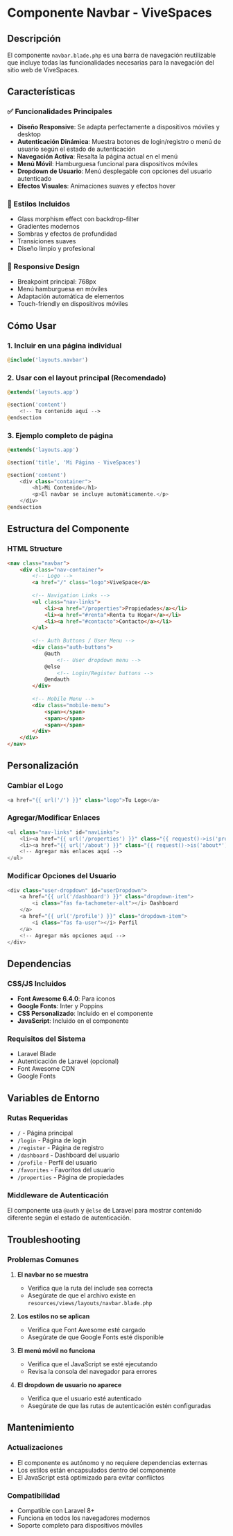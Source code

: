 # Componente Navbar - ViveSpaces

## Descripción
El componente `navbar.blade.php` es una barra de navegación reutilizable que incluye todas las funcionalidades necesarias para la navegación del sitio web de ViveSpaces.

## Características

### ✅ Funcionalidades Principales
- **Diseño Responsive**: Se adapta perfectamente a dispositivos móviles y desktop
- **Autenticación Dinámica**: Muestra botones de login/registro o menú de usuario según el estado de autenticación
- **Navegación Activa**: Resalta la página actual en el menú
- **Menú Móvil**: Hamburguesa funcional para dispositivos móviles
- **Dropdown de Usuario**: Menú desplegable con opciones del usuario autenticado
- **Efectos Visuales**: Animaciones suaves y efectos hover

### 🎨 Estilos Incluidos
- Glass morphism effect con backdrop-filter
- Gradientes modernos
- Sombras y efectos de profundidad
- Transiciones suaves
- Diseño limpio y profesional

### 📱 Responsive Design
- Breakpoint principal: 768px
- Menú hamburguesa en móviles
- Adaptación automática de elementos
- Touch-friendly en dispositivos móviles

## Cómo Usar

### 1. Incluir en una página individual
```php
@include('layouts.navbar')
```

### 2. Usar con el layout principal (Recomendado)
```php
@extends('layouts.app')

@section('content')
    <!-- Tu contenido aquí -->
@endsection
```

### 3. Ejemplo completo de página
```php
@extends('layouts.app')

@section('title', 'Mi Página - ViveSpaces')

@section('content')
    <div class="container">
        <h1>Mi Contenido</h1>
        <p>El navbar se incluye automáticamente.</p>
    </div>
@endsection
```

## Estructura del Componente

### HTML Structure
```html
<nav class="navbar">
    <div class="nav-container">
        <!-- Logo -->
        <a href="/" class="logo">ViveSpace</a>
        
        <!-- Navigation Links -->
        <ul class="nav-links">
            <li><a href="/properties">Propiedades</a></li>
            <li><a href="#renta">Renta tu Hogar</a></li>
            <li><a href="#contacto">Contacto</a></li>
        </ul>
        
        <!-- Auth Buttons / User Menu -->
        <div class="auth-buttons">
            @auth
                <!-- User dropdown menu -->
            @else
                <!-- Login/Register buttons -->
            @endauth
        </div>
        
        <!-- Mobile Menu -->
        <div class="mobile-menu">
            <span></span>
            <span></span>
            <span></span>
        </div>
    </div>
</nav>
```

## Personalización

### Cambiar el Logo
```php
<a href="{{ url('/') }}" class="logo">Tu Logo</a>
```

### Agregar/Modificar Enlaces
```php
<ul class="nav-links" id="navLinks">
    <li><a href="{{ url('/properties') }}" class="{{ request()->is('properties*') ? 'active' : '' }}">Propiedades</a></li>
    <li><a href="{{ url('/about') }}" class="{{ request()->is('about*') ? 'active' : '' }}">Sobre Nosotros</a></li>
    <!-- Agregar más enlaces aquí -->
</ul>
```

### Modificar Opciones del Usuario
```php
<div class="user-dropdown" id="userDropdown">
    <a href="{{ url('/dashboard') }}" class="dropdown-item">
        <i class="fas fa-tachometer-alt"></i> Dashboard
    </a>
    <a href="{{ url('/profile') }}" class="dropdown-item">
        <i class="fas fa-user"></i> Perfil
    </a>
    <!-- Agregar más opciones aquí -->
</div>
```

## Dependencias

### CSS/JS Incluidos
- **Font Awesome 6.4.0**: Para iconos
- **Google Fonts**: Inter y Poppins
- **CSS Personalizado**: Incluido en el componente
- **JavaScript**: Incluido en el componente

### Requisitos del Sistema
- Laravel Blade
- Autenticación de Laravel (opcional)
- Font Awesome CDN
- Google Fonts

## Variables de Entorno

### Rutas Requeridas
- `/` - Página principal
- `/login` - Página de login
- `/register` - Página de registro
- `/dashboard` - Dashboard del usuario
- `/profile` - Perfil del usuario
- `/favorites` - Favoritos del usuario
- `/properties` - Página de propiedades

### Middleware de Autenticación
El componente usa `@auth` y `@else` de Laravel para mostrar contenido diferente según el estado de autenticación.

## Troubleshooting

### Problemas Comunes

1. **El navbar no se muestra**
   - Verifica que la ruta del include sea correcta
   - Asegúrate de que el archivo existe en `resources/views/layouts/navbar.blade.php`

2. **Los estilos no se aplican**
   - Verifica que Font Awesome esté cargado
   - Asegúrate de que Google Fonts esté disponible

3. **El menú móvil no funciona**
   - Verifica que el JavaScript se esté ejecutando
   - Revisa la consola del navegador para errores

4. **El dropdown de usuario no aparece**
   - Verifica que el usuario esté autenticado
   - Asegúrate de que las rutas de autenticación estén configuradas

## Mantenimiento

### Actualizaciones
- El componente es autónomo y no requiere dependencias externas
- Los estilos están encapsulados dentro del componente
- El JavaScript está optimizado para evitar conflictos

### Compatibilidad
- Compatible con Laravel 8+
- Funciona en todos los navegadores modernos
- Soporte completo para dispositivos móviles 
